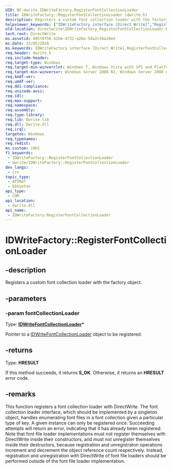 ```yaml
---
UID: NF:dwrite.IDWriteFactory.RegisterFontCollectionLoader
title: IDWriteFactory::RegisterFontCollectionLoader (dwrite.h)
description: Registers a custom font collection loader with the factory object.
helpviewer_keywords: ["IDWriteFactory interface [Direct Write]","RegisterFontCollectionLoader method","IDWriteFactory.RegisterFontCollectionLoader","IDWriteFactory::RegisterFontCollectionLoader","RegisterFontCollectionLoader","RegisterFontCollectionLoader method [Direct Write]","RegisterFontCollectionLoader method [Direct Write]","IDWriteFactory interface","directwrite.IDWriteFactory_RegisterFontCollectionLoader","dwrite/IDWriteFactory::RegisterFontCollectionLoader"]
old-location: directwrite\IDWriteFactory_RegisterFontCollectionLoader.htm
tech.root: DirectWrite
ms.assetid: 495f8f56-42b6-4731-a26e-5da2c56a28ed
ms.date: 12/05/2018
ms.keywords: IDWriteFactory interface [Direct Write],RegisterFontCollectionLoader method, IDWriteFactory.RegisterFontCollectionLoader, IDWriteFactory::RegisterFontCollectionLoader, RegisterFontCollectionLoader, RegisterFontCollectionLoader method [Direct Write], RegisterFontCollectionLoader method [Direct Write],IDWriteFactory interface, directwrite.IDWriteFactory_RegisterFontCollectionLoader, dwrite/IDWriteFactory::RegisterFontCollectionLoader
req.header: dwrite.h
req.include-header: 
req.target-type: Windows
req.target-min-winverclnt: Windows 7, Windows Vista with SP2 and Platform Update for Windows Vista [desktop apps \| UWP apps]
req.target-min-winversvr: Windows Server 2008 R2, Windows Server 2008 with SP2 and Platform Update for Windows Server 2008 [desktop apps \| UWP apps]
req.kmdf-ver: 
req.umdf-ver: 
req.ddi-compliance: 
req.unicode-ansi: 
req.idl: 
req.max-support: 
req.namespace: 
req.assembly: 
req.type-library: 
req.lib: Dwrite.lib
req.dll: Dwrite.dll
req.irql: 
targetos: Windows
req.typenames: 
req.redist: 
ms.custom: 19H1
f1_keywords:
 - IDWriteFactory::RegisterFontCollectionLoader
 - dwrite/IDWriteFactory::RegisterFontCollectionLoader
dev_langs:
 - c++
topic_type:
 - APIRef
 - kbSyntax
api_type:
 - COM
api_location:
 - dwrite.dll
api_name:
 - IDWriteFactory.RegisterFontCollectionLoader
---
```


# IDWriteFactory::RegisterFontCollectionLoader


## -description

Registers a custom font collection loader with the factory object.

## -parameters

### -param fontCollectionLoader

Type: <b><a href="/windows/win32/api/dwrite/nn-dwrite-idwritefontcollectionloader">IDWriteFontCollectionLoader</a>*</b>

Pointer to a <a href="/windows/win32/api/dwrite/nn-dwrite-idwritefontcollectionloader">IDWriteFontCollectionLoader</a> object to be registered.

## -returns

Type: <b>HRESULT</b>

If this method succeeds, it returns <b>S_OK</b>. Otherwise, it returns an <b>HRESULT</b> error code.

## -remarks

This function registers a font collection loader with DirectWrite. The font collection loader interface, which should be implemented by a singleton object, 
      handles enumerating font files in a font collection given a particular type of key. A given instance can only be registered once. Succeeding attempts will return an error, 
      indicating that it has already been registered. Note that font file loader implementations must not register themselves with DirectWrite inside their constructors, 
      and must not unregister themselves inside their destructors, because registration and unregistraton operations increment and decrement the object reference count respectively. 
      Instead, registration and unregistration with DirectWrite of font file loaders should be performed outside of the font file loader implementation.

